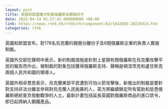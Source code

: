 ```yaml
---
layout: post
title: 英國和歐盟擴大制裁俄羅斯及親俄份子　
date: 2022-04-14 01:27:41.000000000 +08:00
link: https://news.rthk.hk/rthk/ch/component/k2/1643883-20220414.htm
categories: rthk
---
```


英國和歐盟宣布，對178名烏克蘭的親俄分離份子及6間俄羅斯企業的負責人實施制裁。

英國外交部在聲明中表示，新的制裁措施是針對上星期有關俄羅斯在烏克蘭攻擊平民的報告而作出，被制裁的對象包括獲得俄羅斯支持、聲稱是頓涅茨克和盧甘斯克兩個人民共和國的領導人。

英國外相卓慧思表示，烏克蘭東部平民遭到可怕火箭攻擊後，新推出的制裁是要針對支持非法分離並參與對烏克蘭人民施暴的人，英方將繼續鎖定所有幫助和慫恿俄羅斯總統普京發動戰爭的人士。最新計畫包括延長英國對俄羅斯商品的進口禁令，即日起將納入鋼鐵產品。
 
